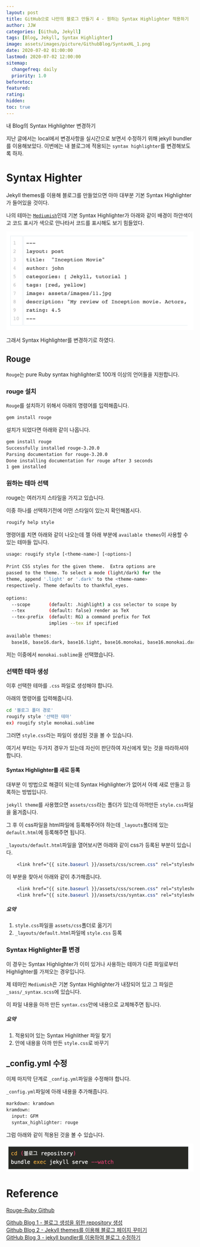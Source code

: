 ```yaml
---
layout: post
title: GitHub으로 나만의 블로그 만들기 4 - 원하는 Syntax Highlighter 적용하기
author: JJW
categories: [Github, Jekyll]
tags: [Blog, Jekyll, Syntax Highlighter]
image: assets/images/picture/GithubBlog/SyntaxHL_1.png
date: 2020-07-02 01:00:00
lastmod: 2020-07-02 12:00:00
sitemap:
  changefreq: daily
  priority: 1.0
beforetoc:
featured:
rating:
hidden:
toc: true
---
```


내 Blog의 Syntax Highlighter 변경하기

지난 글에서는 local에서 변경사항을 실시간으로 보면서 수정하기 위해 jekyll bundler를 이용해보았다.
이번에는 내 블로그에 적용되는 `syntax highlighter`를 변경해보도록 하자.

# Syntax Highter

Jekyll themes를 이용해 블로그를 만들었으면 아마 대부분 기본 Syntax Highlighter가 들어있을 것이다.

나의 테마는 [`Mediumish`](https://jekyllthemes.io/theme/mediumish)인데 기본 Syntax Highlighter가 아래와 같이 배경이 하얀색이고 코드 표시가 색으로 안나타서 코드를 표시해도 보기 힘들었다.

<img class="blogPict" src="/assets/images/picture/GithubBlog/SyntaxHL_2.png">

그래서 Syntax Highlighter를 변경하기로 하였다.

## Rouge

`Rouge`는 pure Ruby syntax highlighter로 100개 이상의 언어들을 지원합니다.

### rouge 설치

`Rouge`를 설치하기 위해서 아래의 명령어를 입력해줍니다.

```sh
gem install rouge
```

설치가 되었다면 아래와 같이 나옵니다.

```sh
gem install rouge
Successfully installed rouge-3.20.0
Parsing documentation for rouge-3.20.0
Done installing documentation for rouge after 3 seconds
1 gem installed
```

### 원하는 테마 선택

rouge는 여러가지 스타일을 가지고 있습니다.

이중 하나를 선택하기전에 어떤 스타일이 있는지 확인해봅시다.

```sh
rougify help style
```

명령어를 치면 아래와 같이 나오는데 젤 아래 부분에 `available themes`이 사용할 수 있는 테마들 입니다.

```sh
usage: rougify style [<theme-name>] [<options>]

Print CSS styles for the given theme.  Extra options are
passed to the theme. To select a mode (light/dark) for the
theme, append '.light' or '.dark' to the <theme-name>
respectively. Theme defaults to thankful_eyes.

options:
  --scope     	(default: .highlight) a css selector to scope by
  --tex       	(default: false) render as TeX
  --tex-prefix	(default: RG) a command prefix for TeX
              	implies --tex if specified

available themes:
  base16, base16.dark, base16.light, base16.monokai, base16.monokai.dark, base16.monokai.light, base16.solarized, base16.solarized.dark, base16.solarized.light, bw, colorful, github, gruvbox, gruvbox.dark, gruvbox.light, igorpro, magritte, molokai, monokai, monokai.sublime, pastie, thankful_eyes, tulip
```

저는 이중에서 `monokai.sublime`을 선택했습니다.

### 선택한 테마 생성

이후 선택한 테마를 `.css` 파일로 생성해야 합니다.

아래의 명령어를 입력해줍니다.

```sh
cd '블로그 폴더 경로'
rougify style '선택한 테마'
ex) rougify style monokai.sublime
```

그러면 `style.css`라는 파일이 생성된 것을 볼 수 있습니다.

여기서 부터는 두가지 경우가 있는데 자신이 판단하여 자신에게 맞는 것을 따라하셔야 합니다.

#### Syntax Highlighter를 새로 등록

대부분 이 방법으로 해결이 되는데 Syntax Highlighter가 없어서 아예 새로 만들고 등록하는 방법입니다.

`jekyll theme`를 사용했으면 `assets/css`라는 폴더가 있는데 아까만든 `style.css`파일을 옮겨줍니다.

그 후 이 css파일을 html파일에 등록해주어야 하는데 `_layouts`폴더에 있는 `default.html`에 등록해주면 됩니다.

`_layouts/default.html`파일을 열어보시면 아래와 같이 css가 등록된 부분이 있습니다.

```css
    <link href="{{ site.baseurl }}/assets/css/screen.css" rel="stylesheet" />
```

이 부분을 찾아서 아래와 같이 추가해줍니다.

```css
    <link href="{{ site.baseurl }}/assets/css/screen.css" rel="stylesheet" />
    <link href="{{ site.baseurl }}/assets/css/syntax.css" rel="stylesheet" />
```

##### 요약

1. `style.css`파일을 `assets/css`폴더로 옮기기
1. `_layouts/default.html`파일에 `style.css` 등록

### Syntax Highlighter를 변경

이 경우는 Syntax Highlighter가 이미 있거나 사용하는 테마가 다른 파일로부터 Highlighter를 가져오는 경우입니다.

제 테마인 `Mediumish`은 기본 Syntax Highlighter가 내장되어 있고 그 파일은 `_sass/_syntax.scss`에 있습니다.

이 파일 내용을 아까 만든 `syntax.css`안에 내용으로 교체해주면 됩니다.

##### 요약

1. 적용되어 있는 Syntax Highlither 파일 찾기
1. 안에 내용을 아까 만든 `style.css`로 바꾸기

## \_config.yml 수정

이제 마지막 단계로 `_config.yml`파일을 수정해야 합니다.

`_config.yml`파일에 아래 내용을 추가해줍니다.

```sh
markdown: kramdown
kramdown:
  input: GFM
  syntax_highlighter: rouge
```

그럼 아래와 같이 적용된 것을 볼 수 있습니다.

<img class="blogPict" src="/assets/images/picture/GithubBlog/SyntaxHL_3.png">

# Reference

[Rouge-Ruby Github](https://github.com/rouge-ruby/rouge)

[Github Blog 1 - 블로그 생성을 위한 repository 생성](../GithubBlog_1)  
[Github Blog 2 - Jekyll themes를 이용해 블로그 페이지 꾸미기](../GithubBlog_2)  
[GitHub Blog 3 - jekyll bundler를 이용하여 블로그 수정하기](../GithubBlog_3)
